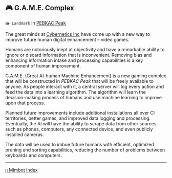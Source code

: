 ## 🎮 G.A.M.E. Complex

`🖼️ Landmark` in [PEBKAC Peak](<https://zeithalt.github.io/r/pebkac_peak.html>)

The great minds at [Cybernetics Inc](<https://zeithalt.github.io/r/cybernetics_inc.html>) have come up with a new way to improve future human digital enhancement – video games.

Humans are notoriously inept at objectivity and have a remarkable ability to ignore or discard information that is inconvenient. Removing bias and enhancing information intake and processing capabilities is a key component of human improvement.

G.A.M.E. (Great AI-human Machine Enhancement) is a new gaming complex that will be constructed in _PEBKAC Peak_ that will be freely available to anyone. As people interact with it, a central server will log every action and feed the data into a learning algorithm. The algorithm will learn the decision-making process of humans and use machine learning to improve upon that process.

Planned future improvements include additional installations all over CI territories, better games, and improved data logging and processing. Eventually, the AI will have the ability to scrape data from other sources such as phones, computers, any connected device, and even publicly installed cameras.

The data will be used to imbue future humans with efficient, optimized pruning and sorting capabilities, reducing the number of problems between keyboards and computers.

<!---
keywords: game complex, ci, pebkac peak 
aliases: 
-->
----------
[`📑` Mimbot Index](<https://zeithalt.github.io/r/#6ee0>)